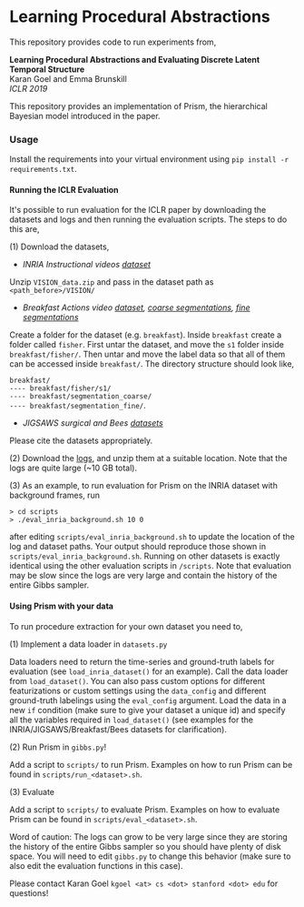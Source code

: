 # Learning Procedural Abstractions

This repository provides code to run experiments from,
 
**Learning Procedural Abstractions and Evaluating Discrete Latent Temporal Structure**  
Karan Goel and Emma Brunskill  
_ICLR 2019_

This repository provides an implementation of Prism, the hierarchical Bayesian model introduced in the paper.
 

### Usage

Install the requirements into your virtual environment using ``pip install -r requirements.txt``.

#### Running the ICLR Evaluation

It's possible to run evaluation for the ICLR paper by downloading the datasets and logs and then running the evaluation 
scripts. The steps to do this are,

(1) Download the datasets, 

- _INRIA Instructional videos [dataset](https://www.di.ens.fr/willow/research/instructionvideos/release/VISION_data.zip)_
  
Unzip ``VISION_data.zip`` and pass in the dataset path as ``<path_before>/VISION/``
   
- _Breakfast Actions video [dataset](https://uni-bonn.sciebo.de/s/lqj3GNVQWXaX1WC/download), 
[coarse segmentations](https://uni-bonn.sciebo.de/s/NsYSceejoCmrlTL/download), 
[fine segmentations](https://uni-bonn.sciebo.de/s/I5hJN7ka53PqlC0/download)_
  
Create a folder for the dataset (e.g. `breakfast`). Inside `breakfast` create a folder called `fisher`. 
First untar the dataset, and move the `s1` folder inside `breakfast/fisher/`. 
Then untar and move the label data so that all of them can be accessed inside 
`breakfast/`. The directory structure should look like,
 
`breakfast/`  
`---- breakfast/fisher/s1/`  
`---- breakfast/segmentation_coarse/`  
`---- breakfast/segmentation_fine/`. 
 
- _JIGSAWS surgical and Bees [datasets](https://drive.google.com/drive/folders/1wq-08JPDBhWm7og4Ip-khY3L1l3WpauV?usp=sharing)_
 

Please cite the datasets appropriately.

(2) Download the [logs](https://drive.google.com/drive/folders/1rVlEopUpWVmtbmX_9rpXQLM-QjaI2YJ2?usp=sharing),
and unzip them at a suitable location. Note that the logs are quite large (~10 GB total).

(3) As an example, to run evaluation for Prism on the INRIA dataset with background frames, run
  
``> cd scripts``  
``> ./eval_inria_background.sh 10 0``

after editing `scripts/eval_inria_background.sh` to update the location of the log and dataset paths. Your output
should reproduce those shown in `scripts/eval_inria_background.sh`. Running on other datasets is exactly identical using 
the other evaluation scripts in `/scripts`. Note that evaluation may be slow since the logs are very large and contain
the history of the entire Gibbs sampler.


#### Using Prism with your data

To run procedure extraction for your own dataset you need to,  

(1) Implement a data loader in ``datasets.py``

Data loaders need to return the time-series and ground-truth labels for evaluation (see `load_inria_dataset()` 
for an example). Call the data loader from `load_dataset()`. You can also pass custom options for different featurizations 
or custom settings using the `data_config` and different ground-truth labelings using the `eval_config` argument. Load 
the data in a new `if` condition (make sure to give your dataset a unique id) and specify all the variables required 
in `load_dataset()` (see examples for the INRIA/JIGSAWS/Breakfast/Bees datasets for clarification).

(2) Run Prism in `gibbs.py`!

Add a script to `scripts/` to run Prism. Examples on how to run Prism can be found in `scripts/run_<dataset>.sh`.

(3) Evaluate

Add a script to `scripts/` to evaluate Prism. Examples on how to evaluate Prism can be found in `scripts/eval_<dataset>.sh`.

Word of caution: The logs can grow to be very large since they are storing the history of the entire Gibbs sampler so you should have
plenty of disk space. You  will need to edit `gibbs.py` to change this behavior (make sure to also edit the evaluation functions in this case).


Please contact Karan Goel ``kgoel <at> cs <dot> stanford <dot> edu`` for questions!
